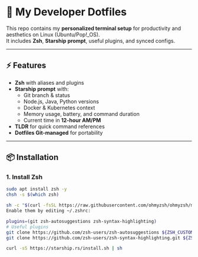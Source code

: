 # 🚀 My Developer Dotfiles

This repo contains my **personalized terminal setup** for productivity and aesthetics on Linux (Ubuntu/Pop!_OS).  
It includes **Zsh**, **Starship prompt**, useful plugins, and synced configs.

---

## ⚡ Features
- **Zsh** with aliases and plugins
- **Starship prompt** with:
  - Git branch & status
  - Node.js, Java, Python versions
  - Docker & Kubernetes context
  - Memory usage, battery, and command duration
  - Current time in **12-hour AM/PM**
- **TLDR** for quick command references
- **Dotfiles Git-managed** for portability

---

## 📦 Installation

### 1. Install Zsh
```bash
sudo apt install zsh -y
chsh -s $(which zsh)

sh -c "$(curl -fsSL https://raw.githubusercontent.com/ohmyzsh/ohmyzsh/master/tools/install.sh)"
Enable them by editing ~/.zshrc:

plugins=(git zsh-autosuggestions zsh-syntax-highlighting)
# Useful plugins
git clone https://github.com/zsh-users/zsh-autosuggestions ${ZSH_CUSTOM:-~/.oh-my-zsh/custom}/plugins/zsh-autosuggestions
git clone https://github.com/zsh-users/zsh-syntax-highlighting.git ${ZSH_CUSTOM:-~/.oh-my-zsh/custom}/plugins/zsh-syntax-highlighting

curl -sS https://starship.rs/install.sh | sh

